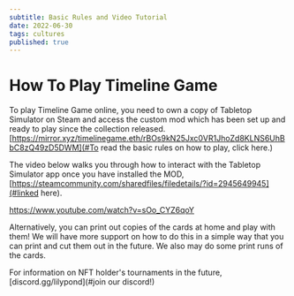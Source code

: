 ```yaml
---
subtitle: Basic Rules and Video Tutorial
date: 2022-06-30
tags: cultures
published: true
---
```


# How To Play Timeline Game

To play Timeline Game online, you need to own a copy of Tabletop Simulator on Steam and access the custom mod which has been set up and ready to play since the collection released. [https://mirror.xyz/timelinegame.eth/rBOs9kN25Jxc0VR1JhoZd8KLNS6UhBbC8zQ49zD5DWM](#To read the basic rules on how to play, click here.)

The video below walks you through how to interact with the Tabletop Simulator app once you have installed the MOD, [https://steamcommunity.com/sharedfiles/filedetails/?id=2945649945](#linked here).

https://www.youtube.com/watch?v=sOo_CYZ6qoY

Alternatively, you can print out copies of the cards at home and play with them! We will have more support on how to do this in a simple way that you can print and cut them out in the future. We also may do some print runs of the cards.

For information on NFT holder's tournaments in the future, [discord.gg/lilypond](#join our discord!)